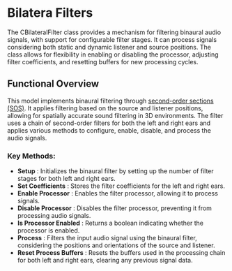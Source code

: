 # Bilatera Filters

The CBilateralFilter class provides a mechanism for filtering binaural audio signals, with support for configurable filter stages. It can process signals considering both static and dynamic listener and source positions. The class allows for flexibility in enabling or disabling the processor, adjusting filter coefficients, and resetting buffers for new processing cycles.

## Functional Overview

This model implements binaural filtering through [second-order sections (SOS)](../service-modules/service-sos-filters.md). It applies filtering based on the source and listener positions, allowing for spatially accurate sound filtering in 3D environments. The filter uses a chain of second-order filters for both the left and right ears and applies various methods to configure, enable, disable, and process the audio signals.

### Key Methods:

- **Setup** : Initializes the binaural filter by setting up the number of filter stages for both left and right ears.
- **Set Coefficients** : Stores the filter coefficients for the left and right ears.
- **Enable Processor** : Enables the filter processor, allowing it to process signals.
- **Disable Processor** : Disables the filter processor, preventing it from processing audio signals.
- **Is Processor Enabled** : Returns a boolean indicating whether the processor is enabled.
- **Process** : Filters the input audio signal using the binaural filter, considering the positions and orientations of the source and listener.
- **Reset Process Buffers** : Resets the buffers used in the processing chain for both left and right ears, clearing any previous signal data.